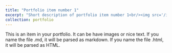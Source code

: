 ```yaml
---
title: "Portfolio item number 1"
excerpt: "Short description of portfolio item number 1<br/><img src='/images/PhD_defense.jpg'>"
collection: portfolio
---
```


This is an item in your portfolio. It can be have images or nice text. If you name the file .md, it will be parsed as markdown. If you name the file .html, it will be parsed as HTML. 
